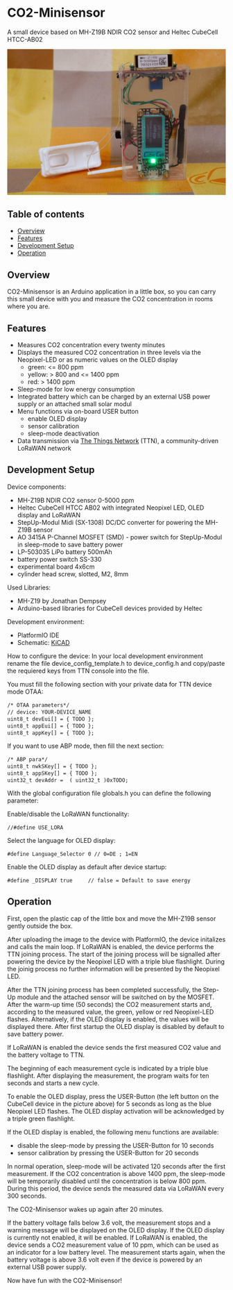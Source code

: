 # CO2-Minisensor
A small device based on MH-Z19B NDIR CO2 sensor and Heltec CubeCell HTCC-AB02

![alt text](https://github.com/CargoBikoMeter/CO2-Minisensor/blob/master/images/CO2-Minisensor_Working-Mode.jpg)

## Table of contents
* [Overview](#overview)
* [Features](#features)
* [Development Setup](#development-setup)
* [Operation](#operation)

## Overview
CO2-Minisensor is an Arduino application in a little box, so you can carry this small device with you and measure the CO2 concentration in rooms where you are. 

## Features
 * Measures CO2 concentration every twenty minutes
 * Displays the measured CO2 concentration in three levels via the Neopixel-LED or as numeric values on the OLED display
   * green:  <= 800 ppm
   * yellow: > 800 and <= 1400 ppm
   * red:    > 1400 ppm
 * Sleep-mode for low energy consumption
 * Integrated battery which can be charged by an external USB power supply or an attached small solar modul
 * Menu functions via on-board USER button
   * enable OLED display
   * sensor calibration
   * sleep-mode deactivation
 * Data transmission via [The Things Network](https://thethingsnetwork.org) (TTN), a community-driven LoRaWAN network

## Development Setup
Device components:
 * MH-Z19B NDIR CO2 sensor 0-5000 ppm
 * Heltec CubeCell HTCC AB02 with integrated Neopixel LED, OLED display and LoRaWAN
 * StepUp-Modul Midi (SX-1308) DC/DC converter for powering the MH-Z19B sensor
 * AO 3415A P-Channel MOSFET (SMD) - power switch for StepUp-Modul in sleep-mode to save battery power
 * LP-503035 LiPo battery 500mAh
 * battery power switch SS-330
 * experimental board 4x6cm
 * cylinder head screw, slotted, M2, 8mm

Used Libraries:
 * MH-Z19 by Jonathan Dempsey
 * Arduino-based libraries for CubeCell devices provided by Heltec

Development environment:
 * PlatformIO IDE
 * Schematic: [KiCAD](https://github.com/CargoBikoMeter/CO2-Minisensor/blob/master/images/CO2-Minisensor--Schaltplan.svg)

How to configure the device:
In your local development environment rename the file device_config_template.h to device_config.h and copy/paste the requiered keys from TTN console into the file.

You must fill the following section with your private data for TTN device mode OTAA:
```
/* OTAA parameters*/
// device: YOUR-DEVICE_NAME
uint8_t devEui[] = { TODO };
uint8_t appEui[] = { TODO };
uint8_t appKey[] = { TODO };
```
If you want to use ABP mode, then fill the next section:
```
/* ABP para*/
uint8_t nwkSKey[] = { TODO };
uint8_t appSKey[] = { TODO };
uint32_t devAddr =  ( uint32_t )0xTODO;
```

With the global configuration file globals.h you can define the following parameter:

Enable/disable the LoRaWAN functionality:
```
//#define USE_LORA
```
Select the language for OLED display:
```
#define Language_Selector 0 // 0=DE ; 1=EN
```
Enable the OLED display as default after device startup:
```
#define _DISPLAY true     // false = Default to save energy
```

## Operation
First, open the plastic cap of the little box and move the MH-Z19B sensor gently outside the box. 

After uploading the image to the device with PlatformIO, the device initalizes and calls the main loop. If LoRaWAN is enabled, the device performs the TTN joining process. The start of the joining process will be signalled after powering the device by the Neopixel LED with a triple blue flashlight. During the joinig process no further information will be presented by the Neopixel LED.    

After the TTN joining process has been completed successfully, the Step-Up module and the attached sensor will be switched on by the MOSFET. After the warm-up time (50 seconds) the CO2 measurement starts and, according to the measured value, the green, yellow or red Neopixel-LED flashes. Alternatively, if the OLED display is enabled, the values will be displayed there. After first startup the OLED display is disabled by default to save battery power.

If LoRaWAN is enabled the device sends the first measured CO2 value and the battery voltage to TTN.

The beginning of each measurement cycle is indicated by a triple blue flashlight. After displaying the measurement, the program waits for ten seconds and starts a new cycle. 

To enable the OLED display, press the USER-Button (the left button on the CubeCell device in the picture above) for 5 seconds as long as the blue Neopixel LED flashes. The OLED display activation will be acknowledged by a triple green flashlight.

If the OLED display is enabled, the following menu functions are available:
 * disable the sleep-mode by pressing the USER-Button for 10 seconds
 * sensor calibration by pressing the USER-Button for 20 seconds

In normal operation, sleep-mode will be activated 120 seconds after the first measurement. If the CO2 concentration is above 1400 ppm, the sleep-mode will be temporarily disabled until the concentration is below 800 ppm. During this period, the device sends the measured data via LoRaWAN every 300 seconds. 

The CO2-Minisensor wakes up again after 20 minutes.

If the battery voltage falls below 3.6 volt, the measurement stops and a warning message will be displayed on the OLED display. If the OLED display is currently not enabled, it will be enabled. If LoRaWAN is enabled, the device sends a CO2 measurement value of 10 ppm, which can be used as an indicator for a low battery level. The measurement starts again, when the battery voltage is above 3.6 volt even if the device is powered by an external USB power supply. 


Now have fun with the CO2-Minisensor!
